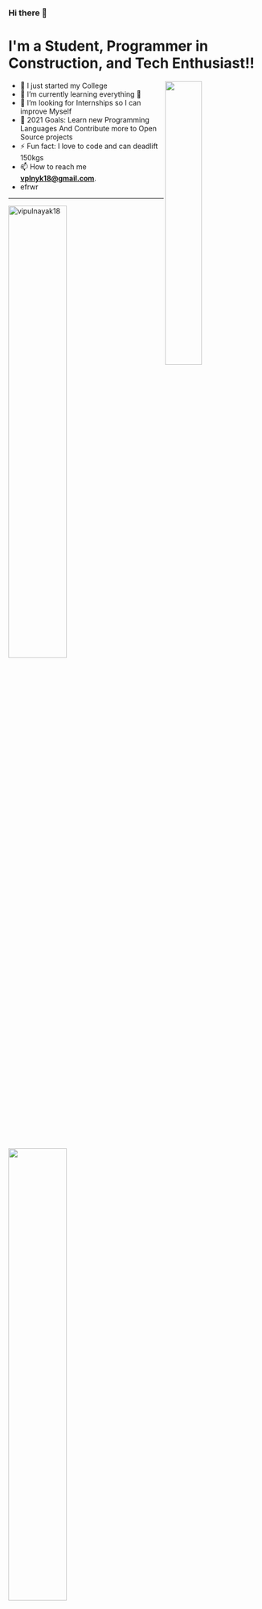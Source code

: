 ### Hi there 👋

<!--
**vipulnayak18/vipulnayak18** is a ✨ _special_ ✨ repository because its `README.md` (this file) appears on your GitHub profile.

Here are some ideas to get you started:

- 🔭 I’m currently working on ...
- 🌱 I’m currently learning ...
- 👯 I’m looking to collaborate on ...
- 🤔 I’m looking for help with ...
- 💬 Ask me about ...
- 📫 How to reach me: ...
- 😄 Pronouns: ...
- ⚡ Fun fact: ...
-->


  
  
  
  
  
  
  # I'm a Student, Programmer in Construction, and Tech Enthusiast!!

 <img  width="38%" align="right" src="https://media1.giphy.com/media/13HgwGsXF0aiGY/giphy.gif" />

 
- 🔭 I just started my College
- 🌱 I’m currently learning everything 🤣
- 👯 I’m looking for Internships so I can improve Myself
- 🥅 2021 Goals: Learn new Programming Languages And Contribute more to Open Source projects
- ⚡ Fun fact: I love to code and can deadlift 150kgs
- 📫 How to reach me **vplnyk18@gmail.com**. 
- efrwr



  
  
  
  


  
  
  
 <!-- 
  https://open.spotify.com/user/31chramttniokunceq7wmddwqwsi?si=fa7e89f342cf4876
  
  [![spotify-github-profile](https://spotify-github-profile.vercel.app/api/view?uid=21jsj34glwsu3dboqjpqzm2sa&cover_image=true&theme=default&bar_color=ff0000&bar_color_cover=true)](https://github.com/kittinan/spotify-github-profile)

-->


___
  
  
  
  
 <p align="left">
  <img width="48%" src="https://github-readme-stats.vercel.app/api?username=vipulnayak18&show_icons=true&count_private=true" alt="vipulnayak18" />

  <img width="48%" src="https://github-readme-streak-stats.herokuapp.com/?user=vipulnayak18&theme=default" />
 
   <img src="https://github-readme-streak-stats.herokuapp.com/?user=vipulnayak18)"><img src="https://activity-graph.herokuapp.com/graph?username=vipulnayak18&bg_color=FFFFFF&color=000000&line=000000&point=007FFF"></div>
   
 
<p align="center"> 
🔗 Connect with me:
   <p align="center">
<a href="https://twitter.com/vipulisgood" target="blank"><img src="https://img.icons8.com/stickers/100/000000/twitter.png"  height="80" width="80">  
<a href="https://www.facebook.com/profile.php?id=100071283969368" target="blank"><img src="https://img.icons8.com/stickers/100/000000/facebook-new--v2.png"  height="80" width="80">
<a href="https://www.youtube.com/channel/UC154Mp1nYUyG1OEs9vmKUrA" target="blank"><img src="https://img.icons8.com/stickers/100/000000/youtube-play.png"  height="80" width="80">
<a href="https://www.snapchat.com/add/vipulisgood?share_id=zRKKs0_5v3E&locale=en-IN" target="blank"><img src="https://img.icons8.com/stickers/100/000000/snapchat.png"  height="80" width="80">
<a href="https://www.linkedin.com/in/vipul-nayak-284b2b228" target="blank"><img src="https://img.icons8.com/stickers/100/000000/linkedin.png"  height="80" width="80">
<a href="https://www.instagram.com/_vipulnayak/" target="blank"><img src="https://img.icons8.com/stickers/100/000000/instagram-new--v2.png"  height="80" width="80">
  

<p align="center">
Here's some humor for you:
  
  
<p align="center">  
<img src="https://readme-jokes.vercel.app/api" alt="Error fetching resource, Refresh again to view Jokes Card" />
  
